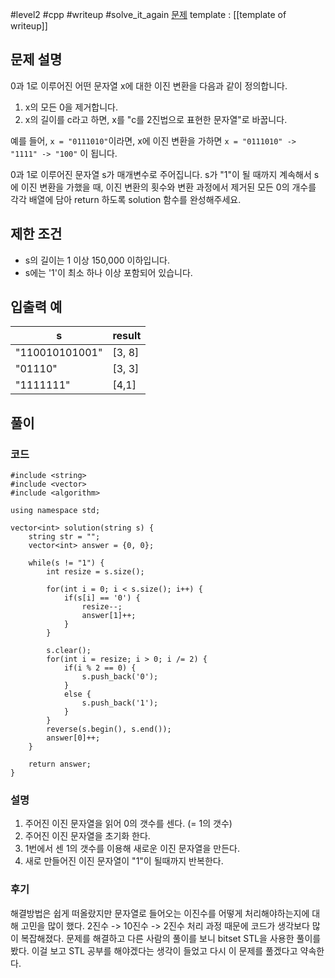 
#level2 #cpp #writeup #solve_it_again
[문제](https://school.programmers.co.kr/learn/courses/30/lessons/70129)
template : [[template of writeup]]

## 문제 설명

0과 1로 이루어진 어떤 문자열 x에 대한 이진 변환을 다음과 같이 정의합니다.

1.  x의 모든 0을 제거합니다.
2.  x의 길이를 c라고 하면, x를 "c를 2진법으로 표현한 문자열"로 바꿉니다.

예를 들어, `x = "0111010"`이라면, x에 이진 변환을 가하면 `x = "0111010" -> "1111" -> "100"` 이 됩니다.

0과 1로 이루어진 문자열 s가 매개변수로 주어집니다. s가 "1"이 될 때까지 계속해서 s에 이진 변환을 가했을 때, 이진 변환의 횟수와 변환 과정에서 제거된 모든 0의 개수를 각각 배열에 담아 return 하도록 solution 함수를 완성해주세요.

## 제한 조건

-   s의 길이는 1 이상 150,000 이하입니다.
-   s에는 '1'이 최소 하나 이상 포함되어 있습니다.

## 입출력 예

| s              | result |
| -------------- | ------ |
| "110010101001" | [3, 8] |
| "01110"        | [3, 3] |
| "1111111"      | [4,1]  |

## 풀이

### 코드

```
#include <string>
#include <vector>
#include <algorithm>

using namespace std;

vector<int> solution(string s) {
    string str = "";
    vector<int> answer = {0, 0};
    
    while(s != "1") {
        int resize = s.size();
        
        for(int i = 0; i < s.size(); i++) {
            if(s[i] == '0') {
                resize--;
                answer[1]++;
            }
        }
        
        s.clear();
        for(int i = resize; i > 0; i /= 2) {
            if(i % 2 == 0) {
                s.push_back('0');
            }
            else {
                s.push_back('1');
            }
        }
        reverse(s.begin(), s.end());
        answer[0]++;
    }
    
    return answer;
}
```

### 설명

1. 주어진 이진 문자열을 읽어 0의 갯수를 센다. (= 1의 갯수)
2. 주어진 이진 문자열을 초기화 한다.
3. 1번에서 센 1의 갯수를 이용해 새로운 이진 문자열을 만든다.
4. 새로 만들어진 이진 문자열이 "1"이 될때까지 반복한다.

### 후기

해결방법은 쉽게 떠올랐지만 문자열로 들어오는 이진수를 어떻게 처리해야하는지에 대해 고민을 많이 했다. 2진수 -> 10진수 -> 2진수 처리 과정 때문에 코드가 생각보다 많이 복잡해졌다. 문제를 해결하고 다른 사람의 풀이를 보니 bitset STL을 사용한 풀이를 봤다. 이걸 보고 STL 공부를 해야겠다는 생각이 들었고 다시 이 문제를 풀겠다고 약속한다.
